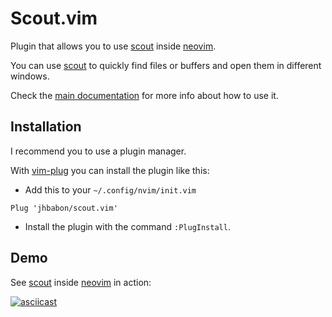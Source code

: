 # Scout.vim

Plugin that allows you to use [scout][] inside [neovim][].

You can use [scout][] to quickly find files or buffers and open them in
different windows.

Check the [main documentation](doc/scout.txt) for more info about how to
use it.

## Installation

I recommend you to use a plugin manager.

With [vim-plug][] you can install the plugin like this:

* Add this to your `~/.config/nvim/init.vim`

```viml
Plug 'jhbabon/scout.vim'
```

* Install the plugin with the command `:PlugInstall`.

## Demo

See [scout][] inside [neovim][] in action:

[![asciicast](https://asciinema.org/a/vD6A8V2alTbf3o1t3N4TsoGqM.png)](https://asciinema.org/a/vD6A8V2alTbf3o1t3N4TsoGqM)

[scout]: https://github.com/jhbabon/scout
[neovim]: https://github.com/neovim/neovim
[vim-plug]: https://github.com/junegunn/vim-plug
